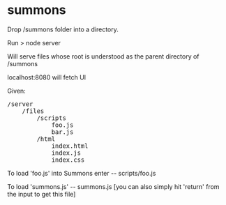 # summons

Drop /summons folder into a directory.

Run > node server

Will serve files whose root is understood as the parent directory of /summons

localhost:8080 will fetch UI

Given:

<pre>
/server
    /files
        /scripts
            foo.js
            bar.js
        /html
            index.html
            index.js
            index.css
</pre>

To load 'foo.js' into Summons enter -- scripts/foo.js

To load 'summons.js' -- summons.js
[you can also simply hit 'return' from the input to get this file]


